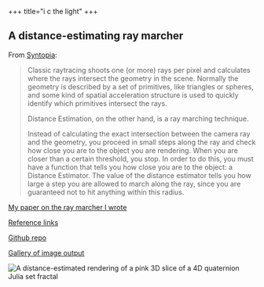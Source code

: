 +++
title="i c the light"
+++

## A distance-estimating ray marcher

From [Syntopia]:


> Classic raytracing shoots one (or more) rays per pixel and calculates where the
> rays intersect the geometry in the scene. Normally the geometry is described by
> a set of primitives, like triangles or spheres, and some kind of spatial
> acceleration structure is used to quickly identify which primitives intersect
> the rays.
>
> Distance Estimation, on the other hand, is a ray marching technique.
>
> Instead of calculating the exact intersection between the camera ray and the
> geometry, you proceed in small steps along the ray and check how close you are
> to the object you are rendering. When you are closer than a certain threshold,
> you stop. In order to do this, you must have a function that tells you how
> close you are to the object: a Distance Estimator. The value of the distance
> estimator tells you how large a step you are allowed to march along the ray,
> since you are guaranteed not to hit anything within this radius.

[My paper on the ray marcher I wrote][paper]

[Reference links](reference-links)

[Github repo](https://github.com/9999years/i-c-the-light)

[Gallery of image output](gallery)

![A distance-estimated rendering of a pink 3D slice of a 4D quaternion Julia set
fractal](resources/julia.jpg)

[Syntopia]: http://blog.hvidtfeldts.net/index.php/2011/06/distance-estimated-3d-fractals-part-i/
[paper]: i-c-the-light.pdf
